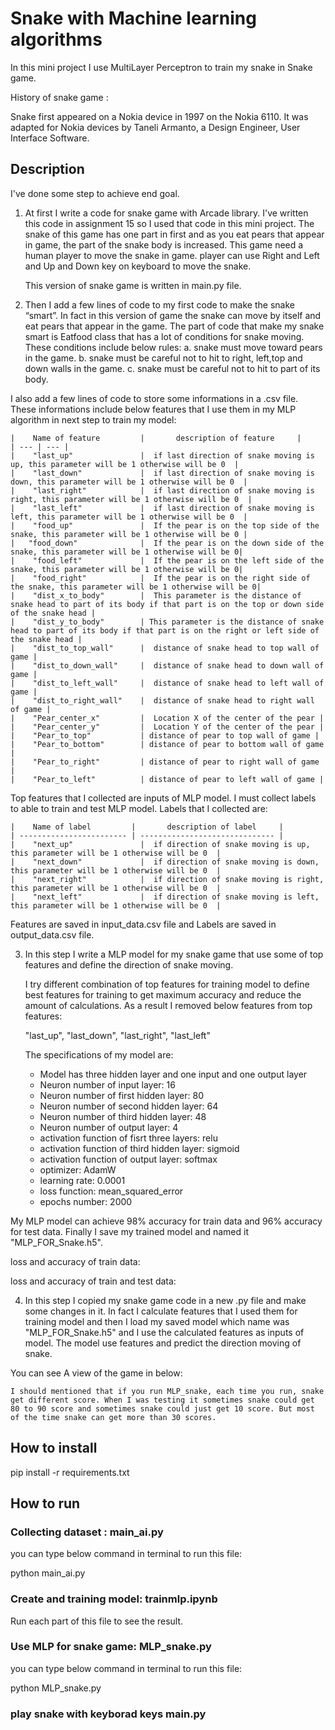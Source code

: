 # Snake with Machine learning algorithms

In this mini project I use MultiLayer Perceptron to train my snake in Snake game. 

History of snake game :

Snake first appeared on a Nokia device in 1997 on the Nokia 6110. It was adapted for Nokia devices by Taneli Armanto, a Design Engineer, User Interface Software.

## Description

I've done some step to achieve end goal.

1. At first I write a code for snake game with Arcade library. I've written this code in assignment 15 so I used that code in this mini project. 
   The snake of this game has one part in first and as you eat pears that appear in game, the part of the snake body is increased. This game need a human player to move the snake in game. player can use Right and Left and Up and Down key on keyboard to move the snake. 

   This version of snake game is written in main.py file.

2. Then I add a few lines of code to my first code to make the snake “smart”. In fact in this version of game the snake can move by itself and eat pears that appear in the game. The part of code that make my snake smart is Eatfood class that has a lot of conditions for snake moving. 
  These conditions include below rules:
  a. snake must move toward pears in the game.
  b. snake must be careful not to hit to right, left,top and down walls in the game.
  c. snake must be careful not to hit to part of its body.

  I also add a few lines of code to store some informations in a .csv file. 
  These informations include below features that I use them in my MLP algorithm in next step to train my model:
    
    |    Name of feature         |       description of feature     |
    | --- | --- |
    |    "last_up"               |  if last direction of snake moving is up, this parameter will be 1 otherwise will be 0  |
    |    "last_down"             |  if last direction of snake moving is down, this parameter will be 1 otherwise will be 0  |
    |    "last_right"            |  if last direction of snake moving is right, this parameter will be 1 otherwise will be 0  |
    |    "last_left"             |  if last direction of snake moving is left, this parameter will be 1 otherwise will be 0  |
    |    "food_up"               |  If the pear is on the top side of the snake, this parameter will be 1 otherwise will be 0 |
    |   "food_down"              |  If the pear is on the down side of the snake, this parameter will be 1 otherwise will be 0|
    |    "food_left"             |  If the pear is on the left side of the snake, this parameter will be 1 otherwise will be 0|
    |    "food_right"            |  If the pear is on the right side of the snake, this parameter will be 1 otherwise will be 0|
    |    "dist_x_to_body"        |  This parameter is the distance of snake head to part of its body if that part is on the top or down side of the snake head |
    |    "dist_y_to_body"        | This parameter is the distance of snake head to part of its body if that part is on the right or left side of the snake head |
    |    "dist_to_top_wall"      |  distance of snake head to top wall of game |
    |    "dist_to_down_wall"     |  distance of snake head to down wall of game |
    |    "dist_to_left_wall"     |  distance of snake head to left wall of game |
    |    "dist_to_right_wall"    |  distance of snake head to right wall of game |
    |    "Pear_center_x"         |  Location X of the center of the pear |
    |    "Pear_center_y"         |  Location Y of the center of the pear |
    |    "Pear_to_top"           | distance of pear to top wall of game |
    |    "Pear_to_bottom"        | distance of pear to bottom wall of game |
    |    "Pear_to_right"         | distance of pear to right wall of game |
    |    "Pear_to_left"          | distance of pear to left wall of game |

  Top features that I collected are inputs of MLP model. I must collect labels to able to train and test MLP model. 
  Labels that I collected are:

    |    Name of label         |       description of label     |
    | ------------------------ | ------------------------------ |
    |    "next_up"               |  if direction of snake moving is up, this parameter will be 1 otherwise will be 0  |
    |    "next_down"             |  if direction of snake moving is down, this parameter will be 1 otherwise will be 0  |
    |    "next_right"            |  if direction of snake moving is right, this parameter will be 1 otherwise will be 0  |
    |    "next_left"             |  if direction of snake moving is left, this parameter will be 1 otherwise will be 0  |

   Features are saved in input_data.csv file and Labels are saved in output_data.csv file. 

3. In this step I write a MLP model for my snake game that use some of top features and define the direction of snake moving. 

    I try different combination of top features for training model to define best features for training to get maximum accuracy and reduce the amount of calculations. As a result I removed below features from top features:

    "last_up", "last_down", "last_right",  "last_left"

   The specifications of my model are:

   * Model has three hidden layer and one input and one output layer
   * Neuron number of input layer: 16
   * Neuron number of first hidden layer: 80
   * Neuron number of second hidden layer: 64
   * Neuron number of third hidden layer: 48
   * Neuron number of output layer: 4
   * activation function of fisrt three layers:   relu
   * activation function of third hidden layer:   sigmoid
   * activation function of output layer:   softmax
   * optimizer:     AdamW
   * learning rate: 0.0001
   * loss function:   mean_squared_error
   * epochs number:      2000

  My MLP model can achieve 98% accuracy for train data and 96% accuracy for test data. Finally I save my trained model and named it "MLP_FOR_Snake.h5".
 

 loss and accuracy of train data:


 loss and accuracy of train and test data:

 4. In this step I copied my snake game code in a new .py file and make some changes in it. In fact I calculate features that I used them for training model and then I load my saved model which name was "MLP_FOR_Snake.h5" and I use the calculated features as inputs of model. The model use features and predict the direction moving of snake.

  You can see A view of the game in below:



    I should mentioned that if you run MLP_snake, each time you run, snake get different score. When I was testing it sometimes snake could get 80 to 90 score and sometimes snake could just get 10 score. But most of the time snake can get more than 30 scores.  

## How to install

pip install -r requirements.txt

##  How to run

### Collecting dataset :     main_ai.py  

you can type below command in terminal to run this file:    

python main_ai.py


### Create and training model:   trainmlp.ipynb

Run each part of this file to see the result.


### Use MLP for snake game:      MLP_snake.py

you can type below command in terminal to run this file:    

python MLP_snake.py

### play snake with keyborad keys     main.py





